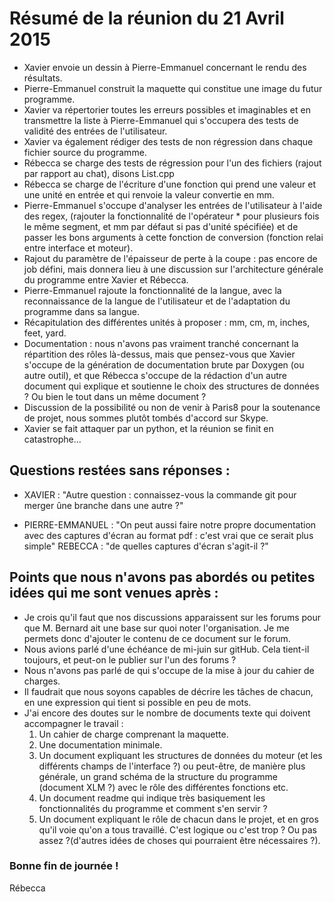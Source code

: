 # Résumé de la réunion du 21 Avril 2015

* Xavier envoie un dessin à Pierre-Emmanuel concernant le rendu des résultats.
* Pierre-Emmanuel construit la maquette qui constitue une image du futur programme.
* Xavier va répertorier toutes les erreurs possibles et imaginables et en transmettre la liste à Pierre-Emmanuel qui s'occupera des tests de validité des entrées de l'utilisateur.
* Xavier va également rédiger des tests de non régression dans chaque fichier source du programme. 
* Rébecca se charge des tests de régression pour l'un des fichiers (rajout par rapport au chat), disons List.cpp
* Rébecca se charge de l'écriture d'une fonction qui prend une valeur et une unité en entrée et qui renvoie la valeur convertie en mm.
* Pierre-Emmanuel s'occupe d'analyser les entrées de l'utilisateur à l'aide des regex, (rajouter la fonctionnalité de l'opérateur * pour plusieurs fois le même segment, et mm par défaut si pas d'unité spécifiée) et de passer les bons arguments à cette fonction de conversion (fonction relai entre interface et moteur).
* Rajout du paramètre de l'épaisseur de perte à la coupe : pas encore de job défini, mais donnera lieu à une discussion sur l'architecture générale du programme entre Xavier et Rébecca.
* Pierre-Emmanuel rajoute la fonctionnalité de la langue, avec la reconnaissance de la langue de l'utilisateur et de l'adaptation du programme dans sa langue.
* Récapitulation des différentes unités à proposer : mm, cm, m, inches, feet, yard.
* Documentation : nous n'avons pas vraiment tranché concernant la répartition des rôles là-dessus, mais que pensez-vous que Xavier s'occupe de la génération de documentation brute par Doxygen (ou autre outil), et que Rébecca s'occupe de la rédaction d'un autre document qui explique et soutienne le choix des structures de données ? Ou bien le tout dans un même document ?
* Discussion de la possibilité ou non de venir à Paris8 pour la soutenance de projet, nous sommes plutôt tombés d'accord sur Skype.
* Xavier se fait attaquer par un python, et la réunion se finit en catastrophe...

## Questions restées sans réponses : 

* XAVIER : "Autre question : connaissez-vous la commande git pour merger ûne branche dans une autre ?"

* PIERRE-EMMANUEL : "On peut aussi faire notre propre documentation avec des captures d'écran au format pdf : c'est vrai que ce serait plus simple"
REBECCA : "de quelles captures d'écran s'agit-il ?"

## Points que nous n'avons pas abordés ou petites idées qui me sont venues après :

* Je crois qu'il faut que nos discussions apparaissent sur les forums pour que M. Bernard ait une base sur quoi noter l'organisation. Je me permets donc d'ajouter le contenu de ce document sur le forum.
* Nous avions parlé d'une échéance de mi-juin sur gitHub. Cela tient-il toujours, et peut-on le publier sur l'un des forums ?
* Nous n'avons pas parlé de qui s'occupe de la mise à jour du cahier de charges.
* Il faudrait que nous soyons capables de décrire les tâches de chacun, en une expression qui tient si possible en peu de mots.
* J'ai encore des doutes sur le nombre de documents texte qui doivent accompagner le travail : 
  1. Un cahier de charge comprenant la maquette.
  2. Une documentation minimale.
  3. Un document expliquant les structures de données du moteur (et les différents champs de l'interface ?) ou peut-être, de manière plus générale, un grand schéma de la structure du programme (document XLM ?) avec le rôle des différentes fonctions etc.
  4. Un document readme qui indique très basiquement les fonctionnalités du programme et comment s'en servir ?
  5. Un document expliquant le rôle de chacun dans le projet, et en gros qu'il voie qu'on a tous travaillé.
C'est logique ou c'est trop ? Ou pas assez ?(d'autres idées de choses qui pourraient être nécessaires ?).

### Bonne fin de journée !
Rébecca

